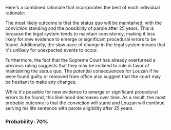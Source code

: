 Here's a combined rationale that incorporates the best of each individual rationale:

The most likely outcome is that the status quo will be maintained, with the conviction standing and the possibility of parole after 25 years. This is because the legal system tends to maintain consistency, making it less likely for new evidence to emerge or significant procedural errors to be found. Additionally, the slow pace of change in the legal system means that it's unlikely for unexpected events to occur.

Furthermore, the fact that the Supreme Court has already overturned a previous ruling suggests that they may be inclined to rule in favor of maintaining the status quo. The potential consequences for Louzan if he were found guilty or removed from office also suggest that the court may be hesitant to make any changes.

While it's possible for new evidence to emerge or significant procedural errors to be found, this likelihood decreases over time. As a result, the most probable outcome is that the conviction will stand and Louzan will continue serving his life sentence with parole eligibility after 25 years.

### Probability: 70%